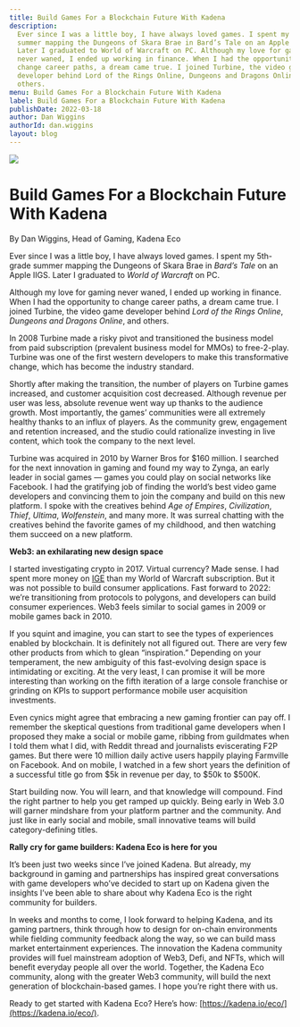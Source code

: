 ```yaml
---
title: Build Games For a Blockchain Future With Kadena
description:
  Ever since I was a little boy, I have always loved games. I spent my 5th-grade
  summer mapping the Dungeons of Skara Brae in Bard’s Tale on an Apple IIGS.
  Later I graduated to World of Warcraft on PC. Although my love for gaming
  never waned, I ended up working in finance. When I had the opportunity to
  change career paths, a dream came true. I joined Turbine, the video game
  developer behind Lord of the Rings Online, Dungeons and Dragons Online, and
  others.
menu: Build Games For a Blockchain Future With Kadena
label: Build Games For a Blockchain Future With Kadena
publishDate: 2022-03-18
author: Dan Wiggins
authorId: dan.wiggins
layout: blog
---
```


![](/assets/blog/1_OKw9Caus7pvqToPXwLIG1g.webp)

# Build Games For a Blockchain Future With Kadena

By Dan Wiggins, Head of Gaming, Kadena Eco

Ever since I was a little boy, I have always loved games. I spent my 5th-grade
summer mapping the Dungeons of Skara Brae in _Bard’s Tale_ on an Apple IIGS.
Later I graduated to _World of Warcraft_ on PC.

Although my love for gaming never waned, I ended up working in finance. When I
had the opportunity to change career paths, a dream came true. I joined Turbine,
the video game developer behind _Lord of the Rings Online_, _Dungeons and
Dragons Online_, and others.

In 2008 Turbine made a risky pivot and transitioned the business model from paid
subscription (prevalent business model for MMOs) to free-2-play. Turbine was one
of the first western developers to make this transformative change, which has
become the industry standard.

Shortly after making the transition, the number of players on Turbine games
increased, and customer acquisition cost decreased. Although revenue per user
was less, absolute revenue went way up thanks to the audience growth. Most
importantly, the games’ communities were all extremely healthy thanks to an
influx of players. As the community grew, engagement and retention increased,
and the studio could rationalize investing in live content, which took the
company to the next level.

Turbine was acquired in 2010 by Warner Bros for $160 million. I searched for the
next innovation in gaming and found my way to Zynga, an early leader in social
games — games you could play on social networks like Facebook. I had the
gratifying job of finding the world’s best video game developers and convincing
them to join the company and build on this new platform. I spoke with the
creatives behind _Age of Empires_, _Civilization_, _Thief_, _Ultima_,
_Wolfenstein_, and many more. It was surreal chatting with the creatives behind
the favorite games of my childhood, and then watching them succeed on a new
platform.

**Web3: an exhilarating new design space**

I started investigating crypto in 2017. Virtual currency? Made sense. I had
spent more money on [IGE](https://en.wikipedia.org/wiki/IGE) than my World of
Warcraft subscription. But it was not possible to build consumer applications.
Fast forward to 2022: we’re transitioning from protocols to polygons, and
developers can build consumer experiences. Web3 feels similar to social games in
2009 or mobile games back in 2010.

If you squint and imagine, you can start to see the types of experiences enabled
by blockchain. It is definitely not all figured out. There are very few other
products from which to glean “inspiration.” Depending on your temperament, the
new ambiguity of this fast-evolving design space is intimidating or exciting. At
the very least, I can promise it will be more interesting than working on the
fifth iteration of a large console franchise or grinding on KPIs to support
performance mobile user acquisition investments.

Even cynics might agree that embracing a new gaming frontier can pay off. I
remember the skeptical questions from traditional game developers when I
proposed they make a social or mobile game, ribbing from guildmates when I told
them what I did, with Reddit thread and journalists eviscerating F2P games. But
there were 10 million daily active users happily playing Farmville on Facebook.
And on mobile, I watched in a few short years the definition of a successful
title go from $5k in revenue per day, to $50k to $500K.

Start building now. You will learn, and that knowledge will compound. Find the
right partner to help you get ramped up quickly. Being early in Web 3.0 will
garner mindshare from your platform partner and the community. And just like in
early social and mobile, small innovative teams will build category-defining
titles.

**Rally cry for game builders: Kadena Eco is here for you**

It’s been just two weeks since I’ve joined Kadena. But already, my background in
gaming and partnerships has inspired great conversations with game developers
who’ve decided to start up on Kadena given the insights I’ve been able to share
about why Kadena Eco is the right community for builders.

In weeks and months to come, I look forward to helping Kadena, and its gaming
partners, think through how to design for on-chain environments while fielding
community feedback along the way, so we can build mass market entertainment
experiences. The innovation the Kadena community provides will fuel mainstream
adoption of Web3, Defi, and NFTs, which will benefit everyday people all over
the world. Together, the Kadena Eco community, along with the greater Web3
community, will build the next generation of blockchain-based games. I hope
you’re right there with us.

Ready to get started with Kadena Eco? Here’s how:
[https://kadena.io/eco/](https://kadena.io/eco/).
